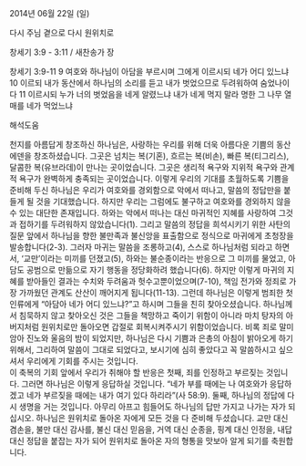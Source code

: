 2014년 06월 22일 (일)

다시 주님 곁으로 다시 원위치로



창세기 3:9 - 3:11 / 새찬송가  장


창세기 3:9-11
9 여호와 하나님이 아담을 부르시며 그에게 이르시되 네가 어디 있느냐
10 이르되 내가 동산에서 하나님의 소리를 듣고 내가 벗었으므로 두려워하여 숨었나이다
11 이르시되 누가 너의 벗었음을 네게 알렸느냐 내가 네게 먹지 말라 명한 그 나무 열매를 네가 먹었느냐

해석도움





천지를 아름답게 창조하신 하나님은, 사랑하는 우리를 위해 더욱 아름다운 기쁨의 동산 에덴을 창조하셨습니다. 그곳은 넘치는 복(기혼), 흐르는 복(비손), 빠른 복(티그리스), 달콤한 복(유브라데)이 만나는 곳이었습니다. 그곳은 생리적 욕구와 지위적 욕구와 관계적 욕구가 완벽하게 충족되는 곳이었습니다. 이렇게 우리의 기대를 초월하도록 기쁨을 준비해 두신 하나님은 우리가 여호와를 경외함으로 악에서 떠나고, 말씀의 정답만을 붙들게 될 것을 기대했습니다. 
하지만 우리는 그럼에도 불구하고 여호와를 경외하지 않을 수 있는 대단한 존재입니다. 하와는 악에서 떠나는 대신 마귀적인 지혜를 사랑하여 그것과 접하기를 두려워하지 않았습니다(1). 그리고 말씀의 정답을 희석시키기 위한 사탄의 질문 앞에서 하나님을 향한 불만족과 불신앙을 표출함으로 정식으로 마귀에게 초청장을 발송합니다(2-3). 그러자 마귀는 말씀을 조롱하고(4), 스스로 하나님처럼 되라고 하면서, ‘교만’이라는 미끼를 던졌고(5), 하와는 불순종이라는 반응으로 그 미끼를 물었고, 아담도 공범으로 만듦으로 자기 행동을 정당화하려 했습니다(6). 하지만 이렇게 마귀의 지혜를 받아들인 결과는 수치와 두려움과 헛수고뿐이었으며(7-10), 책임 전가와 정죄로 가장 가까웠던 관계도 산산이 깨어지게 됩니다(11-13). 
그런데 하나님은 이렇게 범죄한 첫 인류에게 “아담아 네가 어디 있느냐?”고 하시며 그들을 친히 찾아오셨습니다. 하나님께서 침묵하지 않고 찾아오신 것은 그들을 책망하고 죽이기 위함이 아니라 마치 탕자의 아버지처럼 원위치로만 돌아오면 갑절로 회복시켜주시기 위함이었습니다. 비록 죄로 말미암아 진노와 울음의 밤이 되었지만, 하나님은 다시 기쁨과 은총의 아침이 밝아오게 하기 위해서, 그리하여 말씀이 그대로 되었다고, 보시기에 심히 좋았다고 꼭 말씀하시고 싶으셔서 우리에게 기회를 주시는 것입니다.   
이 축복의 기회 앞에서 우리가 취해야 할 반응은 첫째, 죄를 인정하고 부르짖는 것입니다. 그러면 하나님은 이렇게 응답하실 것입니다. “네가 부를 때에는 나 여호와가 응답하겠고 네가 부르짖을 때에는 내가 여기 있다 하리라”(사 58:9). 둘째, 하나님의 정답에 다시 생명을 거는 것입니다. 아무리 아프고 힘들어도 하나님의 답만 가지고 나가는 자가 되십시오. 하나님은 원위치로 돌아온 자에게 모든 것을 다 준비해 두셨습니다. 교만 대신 겸손을, 불만 대신 감사를, 불신 대신 믿음을, 거역 대신 순종을, 핑계 대신 인정을, 내답 대신 정답을 붙잡는 자가 되어 원위치로 돌아온 자의 형통을 맛보아 알게 되기를 축원합니다.